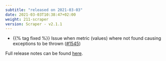 ```yaml
---
subtitle: "released on 2021-03-03"
date: 2021-03-03T10:38:47+02:00
weight: 211-scraper
version: Scraper - v2.1.1
---
```


- {{% tag fixed %}} Issue when metric (values) where not found causing exceptions to be thrown ([#1545](https://github.com/tomkerkhove/promitor/issues/1545))

Full release notes can be found [here](https://github.com/tomkerkhove/promitor/releases/tag/2.1.1-scraper).

